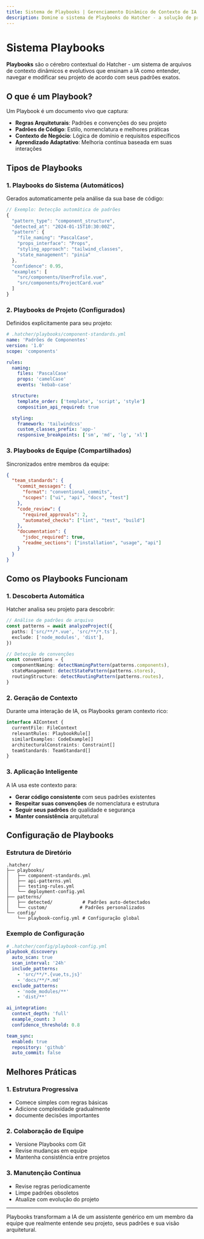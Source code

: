 ```yaml
---
title: Sistema de Playbooks | Gerenciamento Dinâmico de Contexto de IA para Equipes
description: Domine o sistema de Playbooks do Hatcher - a solução de próxima geração para gerenciamento de contexto de IA. Crie Constituições Corporativas dinâmicas e governáveis que ensinem à IA os padrões de codificação e decisões arquiteturais da sua equipe.
---
```


# Sistema Playbooks

**Playbooks** são o cérebro contextual do Hatcher - um sistema de arquivos de contexto dinâmicos e evolutivos que ensinam a IA como entender, navegar e modificar seu projeto de acordo com seus padrões exatos.

## O que é um Playbook?

Um Playbook é um documento vivo que captura:

- **Regras Arquiteturais**: Padrões e convenções do seu projeto
- **Padrões de Código**: Estilo, nomenclatura e melhores práticas
- **Contexto de Negócio**: Lógica de domínio e requisitos específicos
- **Aprendizado Adaptativo**: Melhoria contínua baseada em suas interações

## Tipos de Playbooks

### 1. Playbooks do Sistema (Automáticos)

Gerados automaticamente pela análise da sua base de código:

```typescript
// Exemplo: Detecção automática de padrões
{
  "pattern_type": "component_structure",
  "detected_at": "2024-01-15T10:30:00Z",
  "pattern": {
    "file_naming": "PascalCase",
    "props_interface": "Props",
    "styling_approach": "tailwind_classes",
    "state_management": "pinia"
  },
  "confidence": 0.95,
  "examples": [
    "src/components/UserProfile.vue",
    "src/components/ProjectCard.vue"
  ]
}
```

### 2. Playbooks de Projeto (Configurados)

Definidos explicitamente para seu projeto:

```yaml
# .hatcher/playbooks/component-standards.yml
name: 'Padrões de Componentes'
version: '1.0'
scope: 'components'

rules:
  naming:
    files: 'PascalCase'
    props: 'camelCase'
    events: 'kebab-case'

  structure:
    template_order: ['template', 'script', 'style']
    composition_api_required: true

  styling:
    framework: 'tailwindcss'
    custom_classes_prefix: 'app-'
    responsive_breakpoints: ['sm', 'md', 'lg', 'xl']
```

### 3. Playbooks de Equipe (Compartilhados)

Sincronizados entre membros da equipe:

```json
{
  "team_standards": {
    "commit_messages": {
      "format": "conventional_commits",
      "scopes": ["ui", "api", "docs", "test"]
    },
    "code_review": {
      "required_approvals": 2,
      "automated_checks": ["lint", "test", "build"]
    },
    "documentation": {
      "jsdoc_required": true,
      "readme_sections": ["installation", "usage", "api"]
    }
  }
}
```

## Como os Playbooks Funcionam

### 1. Descoberta Automática

Hatcher analisa seu projeto para descobrir:

```typescript
// Análise de padrões de arquivo
const patterns = await analyzeProject({
  paths: ['src/**/*.vue', 'src/**/*.ts'],
  exclude: ['node_modules', 'dist'],
})

// Detecção de convenções
const conventions = {
  componentNaming: detectNamingPattern(patterns.components),
  stateManagement: detectStatePattern(patterns.stores),
  routingStructure: detectRoutingPattern(patterns.routes),
}
```

### 2. Geração de Contexto

Durante uma interação de IA, os Playbooks geram contexto rico:

```typescript
interface AIContext {
  currentFile: FileContext
  relevantRules: PlaybookRule[]
  similarExamples: CodeExample[]
  architecturalConstraints: Constraint[]
  teamStandards: TeamStandard[]
}
```

### 3. Aplicação Inteligente

A IA usa este contexto para:

- **Gerar código consistente** com seus padrões existentes
- **Respeitar suas convenções** de nomenclatura e estrutura
- **Seguir seus padrões** de qualidade e segurança
- **Manter consistência** arquitetural

## Configuração de Playbooks

### Estrutura de Diretório

```
.hatcher/
├── playbooks/
│   ├── component-standards.yml
│   ├── api-patterns.yml
│   ├── testing-rules.yml
│   └── deployment-config.yml
├── patterns/
│   ├── detected/           # Padrões auto-detectados
│   └── custom/            # Padrões personalizados
└── config/
    └── playbook-config.yml # Configuração global
```

### Exemplo de Configuração

```yaml
# .hatcher/config/playbook-config.yml
playbook_discovery:
  auto_scan: true
  scan_interval: '24h'
  include_patterns:
    - 'src/**/*.{vue,ts,js}'
    - 'docs/**/*.md'
  exclude_patterns:
    - 'node_modules/**'
    - 'dist/**'

ai_integration:
  context_depth: 'full'
  example_count: 3
  confidence_threshold: 0.8

team_sync:
  enabled: true
  repository: 'github'
  auto_commit: false
```

## Melhores Práticas

### 1. Estrutura Progressiva

- Comece simples com regras básicas
- Adicione complexidade gradualmente
- documente decisões importantes

### 2. Colaboração de Equipe

- Versione Playbooks com Git
- Revise mudanças em equipe
- Mantenha consistência entre projetos

### 3. Manutenção Contínua

- Revise regras periodicamente
- Limpe padrões obsoletos
- Atualize com evolução do projeto

---

Playbooks transformam a IA de um assistente genérico em um membro da equipe que realmente entende seu projeto, seus padrões e sua visão arquitetural.
